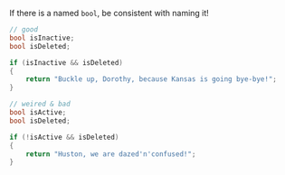 If there is a named `bool`, be consistent with naming it!

```csharp
// good
bool isInactive;
bool isDeleted;

if (isInactive && isDeleted)
{
	return "Buckle up, Dorothy, because Kansas is going bye-bye!";
}

// weired & bad
bool isActive;
bool isDeleted;

if (!isActive && isDeleted)
{
	return "Huston, we are dazed'n'confused!";
}
```